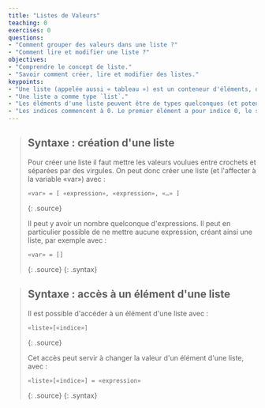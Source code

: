 ```yaml
---
title: "Listes de Valeurs"
teaching: 0
exercises: 0
questions:
- "Comment grouper des valeurs dans une liste ?"
- "Comment lire et modifier une liste ?"
objectives:
- "Comprendre le concept de liste."
- "Savoir comment créer, lire et modifier des listes."
keypoints:
- "Une liste (appelée aussi « tableau ») est un conteneur d'éléments, qui contient une suite de valeurs."
- "Une liste a comme type `list`." 
- "Les éléments d'une liste peuvent être de types quelconques (et potentiellement différents)."
- "Les indices commencent à 0. Le premier élément a pour indice 0, le second a pour indice 1, etc."
---
```



<!--
 (autrement dit `type(l) == list` est `True` si `l` est une liste.
 -->

> ## Syntaxe : création d'une liste
> Pour créer une liste il faut mettre les valeurs voulues entre crochets et séparées par des virgules.
> On peut donc créer une liste (et l'affecter à la variable «var») avec :
> 
> ~~~
> «var» = [ «expression», «expression», «…» ]
> ~~~
> {: .source}
> 
> Il peut y avoir un nombre quelconque d'expressions.
> Il peut en particulier possible de ne mettre aucune expression, créant ainsi une liste, par exemple avec :
> 
> ~~~
> «var» = []
> ~~~
> {: .source}
{: .syntax}


> ## Syntaxe : accès à un élément d'une liste
> Il est possible d'accéder à un élément d'une liste avec :
> 
> ~~~
> «liste»[«indice»]
> ~~~
> {: .source}
> 
> Cet accès peut servir à changer la valeur d'un élément d'une liste, avec :
> 
> ~~~
> «liste»[«indice»] = «expression»
> ~~~
> {: .source}
{: .syntax}


